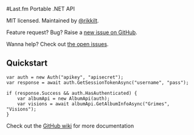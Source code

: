 #Last.fm Portable .NET API

MIT licensed. Maintained by [@rikkilt](http://twitter.com/rikkilt).

Feature request? Bug? Raise a [new issue on GitHub](https://github.com/rikkit/lastfm-wp/issues/new).

Wanna help? Check out [the open issues](https://github.com/rikkit/lastfm-wp/issues).

## Quickstart

	var auth = new Auth("apikey", "apisecret");
	var response = await auth.GetSessionTokenAsync("username", "pass");
	
	if (response.Success && auth.HasAuthenticated) {
		var albumApi = new AlbumApi(auth);
		var visions = await albumApi.GetAlbumInfoAsync("Grimes", "Visions");
	}

Check out the [GitHub wiki](https://github.com/rikkit/lastfm-wp/wiki) for more documentation
